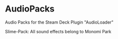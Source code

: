 # AudioPacks
Audio Packs for the Steam Deck Plugin "AudioLoader"

Slime-Pack: All sound effects belong to Monomi Park
